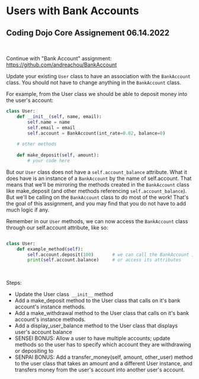 # Users with Bank Accounts

## Coding Dojo Core Assignement 06.14.2022

<br/>

Continue with "Bank Account" assignment: https://github.com/andreachou/BankAccount

Update your existing ```User``` class to have an association with the ```BankAccount``` class. You should not have to change anything in the ```BankAccount``` class. 

For example, from the User class we should be able to deposit money into the user's account:

```py
class User:
    def __init__(self, name, email):
        self.name = name
        self.email = email
        self.account = BankAccount(int_rate=0.02, balance=0)
    
    # other methods
    
    def make_deposit(self, amount):
    	# your code here
```


But our ```User``` class does not have a ```self.account_balance``` attribute. What it does have is an instance of a ```BankAccount``` by the name of self.account. That means that we'll be mirroring the methods created in the ```BankAccount``` class like make_deposit (and other methods referencing ```self.account_balance```). But we'll be calling on the ```BankAccount``` class to do most of the work! That's the goal of this assignment, and you may find that you do not have to add much logic if any. 

Remember in our ```User``` methods, we can now access the ```BankAccount``` class through our self.account attribute, like so:

```py

class User:
    def example_method(self):
        self.account.deposit(100)		# we can call the BankAccount instance's methods
    	print(self.account.balance)		# or access its attributes

```

<br/>

Steps:

* Update the User class``` __init__``` method
* Add a make_deposit method to the User class that calls on it's bank account's instance methods.
* Add a make_withdrawal method to the User class that calls on it's bank account's instance methods.
* Add a display_user_balance method to the User class that displays user's account balance
* SENSEI BONUS: Allow a user to have multiple accounts; update methods so the user has to specify which account they are withdrawing or depositing to
* SENPAI BONUS: Add a transfer_money(self, amount, other_user) method to the user class that takes an amount and a different User instance, and transfers money from the user's account into another user's account.